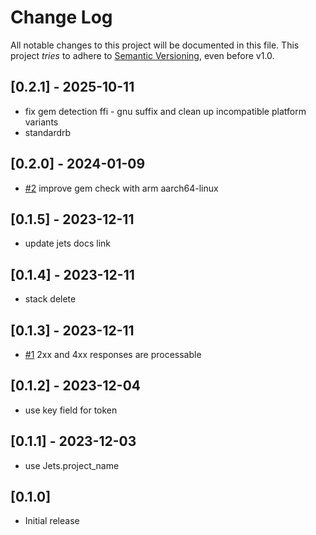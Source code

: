 # Change Log

All notable changes to this project will be documented in this file.
This project *tries* to adhere to [Semantic Versioning](http://semver.org/), even before v1.0.

## [0.2.1] - 2025-10-11
- fix gem detection ffi - gnu suffix and clean up incompatible platform variants
- standardrb

## [0.2.0] - 2024-01-09
- [#2](https://github.com/rubyonjets/jets-api/pull/2) improve gem check with arm aarch64-linux

## [0.1.5] - 2023-12-11
- update jets docs link

## [0.1.4] - 2023-12-11
- stack delete

## [0.1.3] - 2023-12-11
- [#1](https://github.com/rubyonjets/jets-api/pull/1) 2xx and 4xx responses are processable

## [0.1.2] - 2023-12-04
- use key field for token

## [0.1.1] - 2023-12-03
- use Jets.project_name

## [0.1.0]
- Initial release